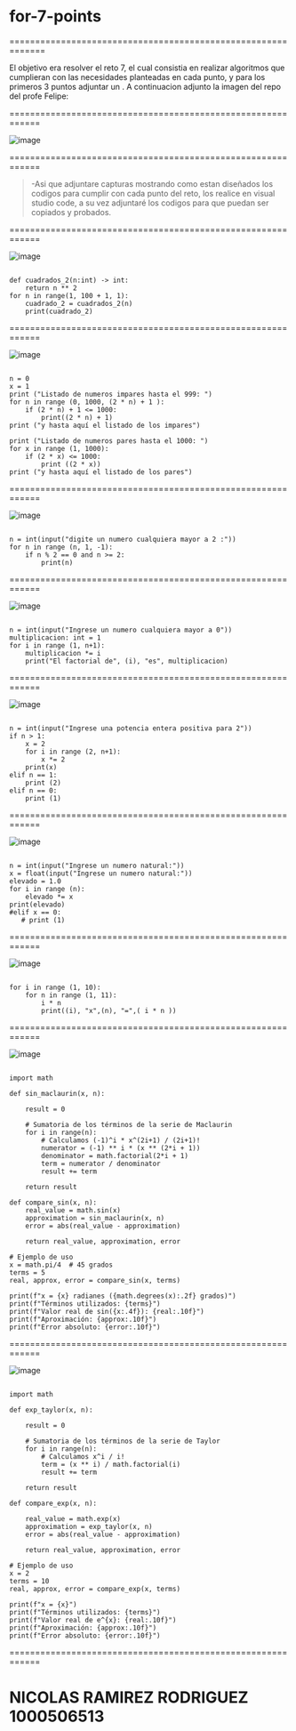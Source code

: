# for-7-points

=============================================================

El objetivo era resolver el reto 7, el cual consistia en
realizar algoritmos que cumplieran con las necesidades 
planteadas en cada punto, y para los primeros 3 puntos
adjuntar un .
A continuacion adjunto la imagen del repo del profe Felipe:

============================================================

![image](https://github.com/user-attachments/assets/470b6871-8708-468d-ba0e-bd5a697e7465)

============================================================

 >-Asi que adjuntare capturas mostrando como estan
 >diseñados los codigos para cumplir con cada punto del reto,
 >los realice en visual studio code, a su vez adjuntaré
 >los codigos para que puedan ser copiados y probados.

============================================================

![image](https://github.com/user-attachments/assets/289d2f14-149c-49ba-b868-4c24e935a27f)

```

def cuadrados_2(n:int) -> int:
    return n ** 2
for n in range(1, 100 + 1, 1):
    cuadrado_2 = cuadrados_2(n)
    print(cuadrado_2)

```

============================================================

![image](https://github.com/user-attachments/assets/163a0ede-462e-45ef-8eb0-164bce7fa6d4)

```

n = 0
x = 1
print ("Listado de numeros impares hasta el 999: ")
for n in range (0, 1000, (2 * n) + 1 ):
    if (2 * n) + 1 <= 1000:
        print((2 * n) + 1)
print ("y hasta aquí el listado de los impares")

print ("Listado de numeros pares hasta el 1000: ")
for x in range (1, 1000):
    if (2 * x) <= 1000:
        print ((2 * x))
print ("y hasta aquí el listado de los pares")

```

============================================================

![image](https://github.com/user-attachments/assets/53851f7a-ed46-489b-9b42-ab05f929dedd)

```

n = int(input("digite un numero cualquiera mayor a 2 :"))
for n in range (n, 1, -1):
    if n % 2 == 0 and n >= 2:
        print(n)

```

============================================================

![image](https://github.com/user-attachments/assets/4c24e21f-671b-4dfe-a335-6cc1f7b3b836)

```

n = int(input("Ingrese un numero cualquiera mayor a 0"))
multiplicacion: int = 1
for i in range (1, n+1):
    multiplicacion *= i
    print("El factorial de", (i), "es", multiplicacion)

```

============================================================

![image](https://github.com/user-attachments/assets/c12a9163-7f1e-4b86-8686-ed5784ee41ca)

```

n = int(input("Ingrese una potencia entera positiva para 2"))
if n > 1:
    x = 2
    for i in range (2, n+1):
        x *= 2
    print(x)
elif n == 1:
    print (2)
elif n == 0:
    print (1)

```

============================================================

![image](https://github.com/user-attachments/assets/030d86f7-93f3-499e-8694-1ad184e342cc)

```

n = int(input("Ingrese un numero natural:"))
x = float(input("Ingrese un numero natural:"))
elevado = 1.0
for i in range (n):
    elevado *= x
print(elevado)
#elif x == 0:
   # print (1)

```

============================================================

![image](https://github.com/user-attachments/assets/9407f69d-0185-4c8b-85d0-99659321356c)

```

for i in range (1, 10):
    for n in range (1, 11):
        i * n
        print((i), "x",(n), "=",( i * n ))

```

============================================================

![image](https://github.com/user-attachments/assets/41ad811d-4185-4fa3-b13f-c3de513e8187)

```

import math

def sin_maclaurin(x, n):
 
    result = 0
    
    # Sumatoria de los términos de la serie de Maclaurin
    for i in range(n):
        # Calculamos (-1)^i * x^(2i+1) / (2i+1)!
        numerator = (-1) ** i * (x ** (2*i + 1))
        denominator = math.factorial(2*i + 1)
        term = numerator / denominator
        result += term
    
    return result

def compare_sin(x, n):
    real_value = math.sin(x)
    approximation = sin_maclaurin(x, n)
    error = abs(real_value - approximation)
    
    return real_value, approximation, error

# Ejemplo de uso
x = math.pi/4  # 45 grados
terms = 5
real, approx, error = compare_sin(x, terms)

print(f"x = {x} radianes ({math.degrees(x):.2f} grados)")
print(f"Términos utilizados: {terms}")
print(f"Valor real de sin({x:.4f}): {real:.10f}")
print(f"Aproximación: {approx:.10f}")
print(f"Error absoluto: {error:.10f}")

```

============================================================

![image](https://github.com/user-attachments/assets/7b65ea6e-9683-4a9a-8270-37981d50ca09)

```

import math

def exp_taylor(x, n):

    result = 0
    
    # Sumatoria de los términos de la serie de Taylor
    for i in range(n):
        # Calculamos x^i / i!
        term = (x ** i) / math.factorial(i)
        result += term
    
    return result

def compare_exp(x, n):

    real_value = math.exp(x)
    approximation = exp_taylor(x, n)
    error = abs(real_value - approximation)
    
    return real_value, approximation, error

# Ejemplo de uso
x = 2
terms = 10
real, approx, error = compare_exp(x, terms)

print(f"x = {x}")
print(f"Términos utilizados: {terms}")
print(f"Valor real de e^{x}: {real:.10f}")
print(f"Aproximación: {approx:.10f}")
print(f"Error absoluto: {error:.10f}")

```

============================================================

# NICOLAS RAMIREZ RODRIGUEZ 1000506513
